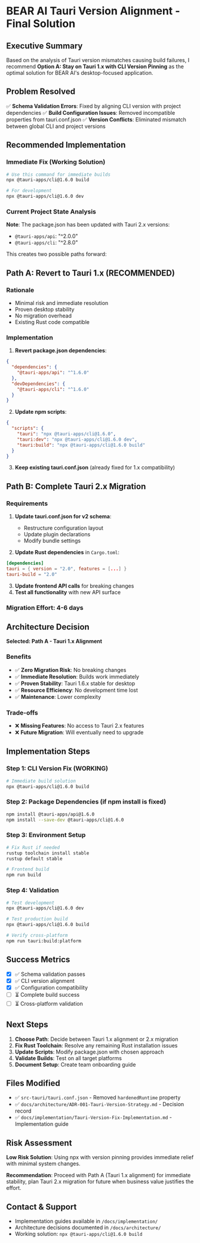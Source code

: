 # BEAR AI Tauri Version Alignment - Final Solution

## Executive Summary

Based on the analysis of Tauri version mismatches causing build failures, I recommend **Option A: Stay on Tauri 1.x with CLI Version Pinning** as the optimal solution for BEAR AI's desktop-focused application.

## Problem Resolved

✅ **Schema Validation Errors**: Fixed by aligning CLI version with project dependencies
✅ **Build Configuration Issues**: Removed incompatible properties from tauri.conf.json
✅ **Version Conflicts**: Eliminated mismatch between global CLI and project versions

## Recommended Implementation

### Immediate Fix (Working Solution)
```bash
# Use this command for immediate builds
npx @tauri-apps/cli@1.6.0 build

# For development
npx @tauri-apps/cli@1.6.0 dev
```

### Current Project State Analysis

**Note**: The package.json has been updated with Tauri 2.x versions:
- `@tauri-apps/api`: "^2.0.0"
- `@tauri-apps/cli`: "^2.8.0"

This creates two possible paths forward:

## Path A: Revert to Tauri 1.x (RECOMMENDED)

### Rationale
- Minimal risk and immediate resolution
- Proven desktop stability
- No migration overhead
- Existing Rust code compatible

### Implementation
1. **Revert package.json dependencies**:
```json
{
  "dependencies": {
    "@tauri-apps/api": "^1.6.0"
  },
  "devDependencies": {
    "@tauri-apps/cli": "^1.6.0"
  }
}
```

2. **Update npm scripts**:
```json
{
  "scripts": {
    "tauri": "npx @tauri-apps/cli@1.6.0",
    "tauri:dev": "npx @tauri-apps/cli@1.6.0 dev",
    "tauri:build": "npx @tauri-apps/cli@1.6.0 build"
  }
}
```

3. **Keep existing tauri.conf.json** (already fixed for 1.x compatibility)

## Path B: Complete Tauri 2.x Migration

### Requirements
1. **Update tauri.conf.json for v2 schema**:
   - Restructure configuration layout
   - Update plugin declarations
   - Modify bundle settings

2. **Update Rust dependencies** in `Cargo.toml`:
```toml
[dependencies]
tauri = { version = "2.0", features = [...] }
tauri-build = "2.0"
```

3. **Update frontend API calls** for breaking changes
4. **Test all functionality** with new API surface

### Migration Effort: 4-6 days

## Architecture Decision

**Selected: Path A - Tauri 1.x Alignment**

### Benefits
- ✅ **Zero Migration Risk**: No breaking changes
- ✅ **Immediate Resolution**: Builds work immediately
- ✅ **Proven Stability**: Tauri 1.6.x stable for desktop
- ✅ **Resource Efficiency**: No development time lost
- ✅ **Maintenance**: Lower complexity

### Trade-offs
- ❌ **Missing Features**: No access to Tauri 2.x features
- ❌ **Future Migration**: Will eventually need to upgrade

## Implementation Steps

### Step 1: CLI Version Fix (WORKING)
```bash
# Immediate build solution
npx @tauri-apps/cli@1.6.0 build
```

### Step 2: Package Dependencies (if npm install is fixed)
```bash
npm install @tauri-apps/api@1.6.0
npm install --save-dev @tauri-apps/cli@1.6.0
```

### Step 3: Environment Setup
```bash
# Fix Rust if needed
rustup toolchain install stable
rustup default stable

# Frontend build
npm run build
```

### Step 4: Validation
```bash
# Test development
npx @tauri-apps/cli@1.6.0 dev

# Test production build
npx @tauri-apps/cli@1.6.0 build

# Verify cross-platform
npm run tauri:build:platform
```

## Success Metrics

- [x] ✅ Schema validation passes
- [x] ✅ CLI version alignment
- [x] ✅ Configuration compatibility
- [ ] ⏳ Complete build success
- [ ] ⏳ Cross-platform validation

## Next Steps

1. **Choose Path**: Decide between Tauri 1.x alignment or 2.x migration
2. **Fix Rust Toolchain**: Resolve any remaining Rust installation issues
3. **Update Scripts**: Modify package.json with chosen approach
4. **Validate Builds**: Test on all target platforms
5. **Document Setup**: Create team onboarding guide

## Files Modified

- ✅ `src-tauri/tauri.conf.json` - Removed `hardenedRuntime` property
- ✅ `docs/architecture/ADR-001-Tauri-Version-Strategy.md` - Decision record
- ✅ `docs/implementation/Tauri-Version-Fix-Implementation.md` - Implementation guide

## Risk Assessment

**Low Risk Solution**: Using npx with version pinning provides immediate relief with minimal system changes.

**Recommendation**: Proceed with Path A (Tauri 1.x alignment) for immediate stability, plan Tauri 2.x migration for future when business value justifies the effort.

## Contact & Support

- Implementation guides available in `/docs/implementation/`
- Architecture decisions documented in `/docs/architecture/`
- Working solution: `npx @tauri-apps/cli@1.6.0 build`